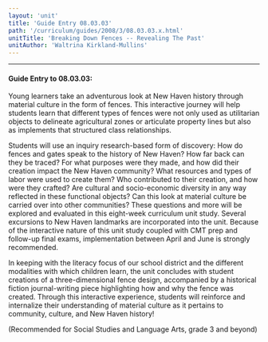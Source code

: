```yaml
---
layout: 'unit'
title: 'Guide Entry 08.03.03'
path: '/curriculum/guides/2008/3/08.03.03.x.html'
unitTitle: 'Breaking Down Fences -- Revealing The Past'
unitAuthor: 'Waltrina Kirkland-Mullins'
---
```


<body>
<hr/>
 <h4>
  Guide Entry to 08.03.03:
 </h4>
 <p>
  Young learners take an adventurous look at New Haven history through material culture in the form of fences. This interactive journey will help students learn that different types of fences were not only used as utilitarian objects to delineate agricultural zones or articulate property lines but also as implements that structured class relationships.
 </p>
<p>
  Students will use an inquiry research-based form of discovery: How do fences and gates speak to the history of New Haven? How far back can they be traced? For what purposes were they made, and how did their creation impact the New Haven community? What resources and types of labor were used to create them? Who contributed to their creation, and how were they crafted? Are cultural and socio-economic diversity in any way reflected in these functional objects? Can this look at material culture be carried over into other communities? These questions and more will be explored and evaluated in this eight-week curriculum unit study. Several excursions to New Haven landmarks are incorporated into the unit. Because of the interactive nature of this unit study coupled with CMT prep and follow-up final exams, implementation between April and June is strongly recommended.
 </p>
<p>
  In keeping with the literacy focus of our school district and the different modalities with which children learn, the unit concludes with student creations of a three-dimensional fence design, accompanied by a historical fiction journal-writing piece highlighting how and why the fence was created. Through this interactive experience, students will reinforce and internalize their understanding of material culture as it pertains to community, culture, and New Haven history!
 </p>
<p>
  (Recommended for Social Studies and Language Arts, grade 3 and beyond)
 </p>

</body>
